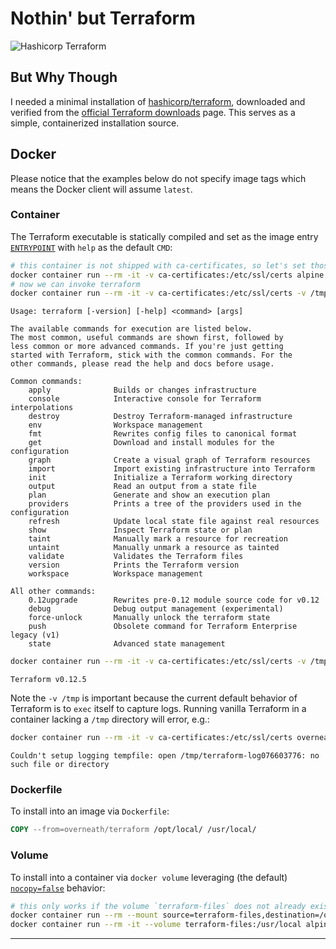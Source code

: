 # Nothin' but Terraform

![Hashicorp Terraform][terraform-img]

## But Why Though

I needed a minimal installation of [hashicorp/terraform][terraform-src], downloaded and verified from the [official Terraform downloads][terraform-bin] page. This serves as a simple, containerized installation source.

## Docker

Please notice that the examples below do not specify image tags which means the Docker client will assume `latest`.

### Container

The Terraform executable is statically compiled and set as the image entry [`ENTRYPOINT`][dockerfile-entrypoint] with `help` as the default `CMD`:

```bash
# this container is not shipped with ca-certificates, so let's set those up (version check and plugin discovery+download)
docker container run --rm -it -v ca-certificates:/etc/ssl/certs alpine apk add --no-cache ca-certificates
# now we can invoke terraform
docker container run --rm -it -v ca-certificates:/etc/ssl/certs -v /tmp -v $PWD:$PWD -w $PWD overneath/terraform # [init|plan|apply|destroy|...]
```

```console
Usage: terraform [-version] [-help] <command> [args]

The available commands for execution are listed below.
The most common, useful commands are shown first, followed by
less common or more advanced commands. If you're just getting
started with Terraform, stick with the common commands. For the
other commands, please read the help and docs before usage.

Common commands:
    apply              Builds or changes infrastructure
    console            Interactive console for Terraform interpolations
    destroy            Destroy Terraform-managed infrastructure
    env                Workspace management
    fmt                Rewrites config files to canonical format
    get                Download and install modules for the configuration
    graph              Create a visual graph of Terraform resources
    import             Import existing infrastructure into Terraform
    init               Initialize a Terraform working directory
    output             Read an output from a state file
    plan               Generate and show an execution plan
    providers          Prints a tree of the providers used in the configuration
    refresh            Update local state file against real resources
    show               Inspect Terraform state or plan
    taint              Manually mark a resource for recreation
    untaint            Manually unmark a resource as tainted
    validate           Validates the Terraform files
    version            Prints the Terraform version
    workspace          Workspace management

All other commands:
    0.12upgrade        Rewrites pre-0.12 module source code for v0.12
    debug              Debug output management (experimental)
    force-unlock       Manually unlock the terraform state
    push               Obsolete command for Terraform Enterprise legacy (v1)
    state              Advanced state management
```

```bash
docker container run --rm -it -v ca-certificates:/etc/ssl/certs -v /tmp overneath/terraform -version
```

```console
Terraform v0.12.5
```

Note the `-v /tmp` is important because the current default behavior of Terraform is to `exec` itself to capture logs.
Running vanilla Terraform in a container lacking a `/tmp` directory will error, e.g.:

```bash
docker container run --rm -it -v ca-certificates:/etc/ssl/certs overneath/terraform -version
```

```console
Couldn't setup logging tempfile: open /tmp/terraform-log076603776: no such file or directory
```

### Dockerfile

To install into an image via `Dockerfile`:

```dockerfile
COPY --from=overneath/terraform /opt/local/ /usr/local/
```

### Volume

To install into a container via `docker volume` leveraging (the default) [`nocopy=false`][docker-volume] behavior:

```bash
# this only works if the volume `terraform-files` does not already exist or it is empty
docker container run --rm --mount source=terraform-files,destination=/opt/local,volume-nocopy=false overneath/terraform
docker container run --rm -it --volume terraform-files:/usr/local alpine terraform help
```

---

[terraform-img]: https://avatars1.githubusercontent.com/u/28900900?s=192 "Hashicorp Terraform"
[terraform-bin]: https://www.terraform.io/downloads.html "Terraform Downloads"
[terraform-src]: https://github.com/hashicorp/terraform "Terraform on Github"
[docker-volume]: https://docs.docker.com/engine/reference/run/#volume-shared-filesystems "Docker Volume (shared filesystems)"
[dockerfile-entrypoint]: https://docs.docker.com/engine/reference/builder/#entrypoint "Dockerfile ENTRYPOINT"
